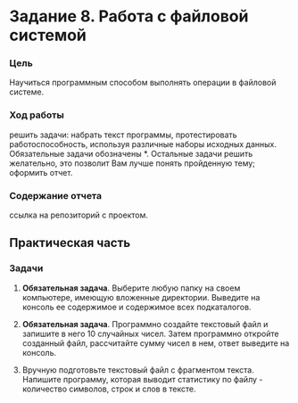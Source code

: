 # Задание 8. Работа с файловой системой

### Цель

Научиться программным способом выполнять операции в файловой системе.

### Ход работы

решить задачи: набрать текст программы, протестировать работоспособность, используя различные наборы исходных данных. Обязательные задачи обозначены *. Остальные задачи решить желательно, это позволит Вам лучше понять пройденную тему;
оформить отчет.

### Содержание отчета

ссылка на репозиторий с проектом.

## Практическая часть

### Задачи

1.    **Обязательная задача**. Выберите любую папку на своем компьютере, имеющую вложенные директории. Выведите на консоль ее содержимое и содержимое всех подкаталогов.

2.    **Обязательная задача**. Программно создайте текстовый файл и запишите в него 10 случайных чисел. Затем программно откройте созданный файл, рассчитайте сумму чисел в нем, ответ выведите на консоль.

3.    Вручную подготовьте текстовый файл с фрагментом текста. Напишите программу, которая выводит статистику по файлу - количество символов, строк и слов в тексте.
